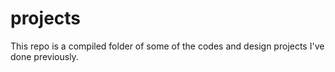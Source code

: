 # projects

This repo is a compiled folder of some of the codes and design projects I've done previously.
